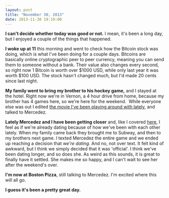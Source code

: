 ```yaml
---
layout: post
title: "November 30, 2013"
date: 2013-11-30 19:19:00
---
```


**I can't decide whether today was good or not.** I mean, it's been a long day, but I enjoyed a couple of the things that happened.

**I woke up at 11** this morning and went to check how the Bitcoin stock was doing, which is what I've been doing for a couple days. Bitcoins are basically online cryptographic peer to peer currency, meaning you can send them to someone without a bank. Their value also changes every second, so right now 1 Bitcoin is worth over $1000 USD, while only last year it was worth $100 USD. The stock hasn't changed much, but I'd made 20 cents since last night.

**My family went to bring my brother to his hockey game,** and I stayed at the hotel. Right now we're in Vernon, a 4 hour drive from home, because my brother has 4 games here, so we're here for the weekend. 
While everyone else was out I edited [the movie I've been playing around with lately](http://youtu.be/E2bbra14iOk), and talked to Mercedez. 

**Lately Mercedez and I have been getting closer** and, like I covered [here](http://joshuatrommel.com/november-28-2013), I feel as if we're already dating because of how we've been with each other lately. When my family came back they brought me to Subway, and then to my brothers next game. I texted Mercedez the entire game and we ended up reaching a decision that *we're dating*. And no, not over text. It felt kind of awkward, but I think we simply decided that it was 'official'. I think we've been dating longer, and so does she. As weird as this sounds, it is great to finally have it settled. She makes me so happy, and I can't wait to see her after the weekend's over.

**I'm now at Boston Pizza**, still talking to Mercedez. I'm excited where this will all go.

**I guess it's been a pretty great day.**
